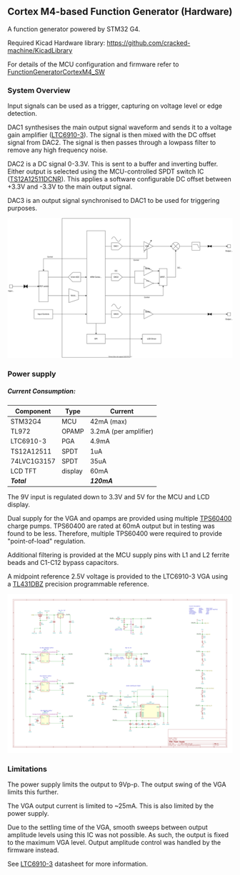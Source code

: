 ## Cortex M4-based Function Generator (Hardware)
A function generator powered by STM32 G4.


Required Kicad Hardware library: https://github.com/cracked-machine/KicadLibrary

For details of the MCU configuration and firmware refer to [FunctionGeneratorCortexM4_SW](https://github.com/cracked-machine/FunctionGeneratorCortexM4_SW)

### System Overview

Input signals can be used as a trigger, capturing on voltage level or edge detection.

DAC1 synthesises the main output signal waveform and sends it to a voltage gain amplifier ([LTC6910-3](https://www.analog.com/media/en/technical-documentation/data-sheets/6910fb.pdf)). The signal is then mixed with the DC offset signal from DAC2. The signal is then passes through a lowpass filter to remove any high frequency noise.

DAC2 is a DC signal 0-3.3V. This is sent to a buffer and inverting buffer. Either output is selected using the MCU-controlled SPDT switch IC ([TS12A12511DCNR](http://www.ti.com/lit/ds/symlink/ts12a12511.pdf)). This applies a software configurable DC offset between +3.3V and -3.3V to the main output signal.

DAC3 is an output signal synchronised to DAC1 to be used for triggering purposes.

![](FunctionGeneratorCortextM4_SystemOverview.svg)

### Power supply

##### Current Consumption:

|Component|Type|Current|
|---------|----|-------|
|STM32G4|MCU|42mA (max)|
|TL972|OPAMP|3.2mA (per amplifier)|
|LTC6910-3|PGA|4.9mA|
|TS12A12511|SPDT|1uA|
|74LVC1G3157|SPDT|35uA|
|LCD TFT|display|60mA|
|*__Total__*||*__120mA__*|

The 9V input is regulated down to 3.3V and 5V for the MCU and LCD display.

Dual supply for the VGA and opamps are provided using multiple [TPS60400](http://www.ti.com/lit/ds/symlink/tps60402.pdf) charge pumps. TPS60400 are rated at 60mA output but in testing was found to be less. Therefore, multiple TPS60400 were required to provide "point-of-load" regulation.

Additional filtering is provided at the MCU supply pins with L1 and L2 ferrite beads and C1-C12 bypass capacitors.

A midpoint reference 2.5V voltage is provided to the LTC6910-3 VGA using a  [TL431DBZ](https://www.ti.com/lit/ds/symlink/tl431.pdf) precision programmable reference.


![](HW/MainBoard/RevB/schema/PSU-PSU.svg)

### Limitations

The power supply limits the output to 9Vp-p. The output swing of the VGA limits this further.

The VGA output current is limited to ~25mA. This is also limited by the power supply.

Due to the settling time of the VGA, smooth sweeps between output amplitude levels using this IC was not possible. As such, the output is fixed to the maximum VGA level. Output amplitude control was handled by the firmware instead.

See [LTC6910-3](https://www.analog.com/media/en/technical-documentation/data-sheets/6910fb.pdf) datasheet for more information.
